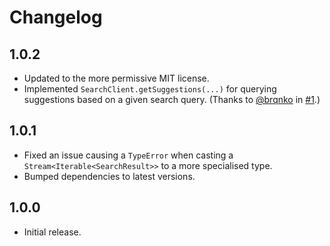 # Changelog

## 1.0.2

- Updated to the more permissive MIT license.
- Implemented `SearchClient.getSuggestions(...)` for querying suggestions based on a given search query. (Thanks to [@brqnko](https://github.com/brqnko) in [#1](https://github.com/codedbycurtis/soundcloud_explode_dart/pull/1).)

## 1.0.1

- Fixed an issue causing a `TypeError` when casting a `Stream<Iterable<SearchResult>>` to a more specialised type.
- Bumped dependencies to latest versions.

## 1.0.0

- Initial release.

